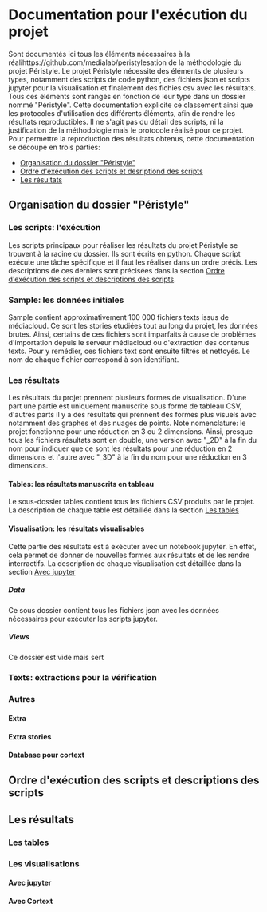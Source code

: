 # Documentation pour l'exécution du projet
Sont documentés ici tous les éléments nécessaires à la réalihttps://github.com/medialab/peristylesation de la méthodologie du projet Péristyle. 
Le projet Péristyle nécessite des éléments de plusieurs types, notamment des scripts de code python, des fichiers json et scripts jupyter pour la visualisation et finalement des fichies csv avec les résultats. Tous ces éléments sont rangés en fonction de leur type dans un dossier nommé "Péristyle". Cette documentation explicite ce classement ainsi que les protocoles d'utilisation des différents éléments, afin de rendre les résultats reproductibles.
Il ne s'agit pas du détail des scripts, ni la justification de la méthodologie mais le protocole réalisé pour ce projet. Pour permettre la reproduction des résultats obtenus, cette documentation se découpe en trois parties:
  - [Organisation du dossier "Péristyle"](#organisation-dossier)
  - [Ordre d'exécution des scripts et desriptiond des scripts](#ordre-script)
  - [Les résultats](#resultats)
## Organisation du dossier "Péristyle"<a name="organisation-dossier"></a>
### Les scripts: l'exécution 
Les scripts principaux pour réaliser les résultats du projet Péristyle se trouvent à la racine du dossier. Ils sont écrits en python. Chaque script exécute une tâche spécifique et il faut les réaliser dans un ordre précis. Les descriptions de ces derniers sont précisées dans la section [Ordre d'exécution des scripts et descriptions des scripts](#ordre-script).
### Sample: les données initiales
Sample contient approximativement 100 000 fichiers texts issus de médiacloud. Ce sont les stories étudiées tout au long du projet, les données brutes. Ainsi, certains de ces fichiers sont imparfaits à cause de problèmes d'importation depuis le serveur médiacloud ou d'extraction des contenus texts. Pour y remédier, ces fichiers text sont ensuite filtrés et nettoyés.
Le nom de chaque fichier correspond à son identifiant. 
### Les résultats
Les résultats du projet prennent plusieurs formes de visualisation. D'une part une partie est uniquement manuscrite sous forme de tableau CSV, d'autres parts il y a des résultats qui prennent des formes plus visuels avec notamment des graphes et des nuages de points.
  Note nomenclature: le projet fonctionne pour une réduction en 3 ou 2 dimensions. Ainsi, presque tous les fichiers résultats sont en double, une version avec "_2D" à la fin du nom pour indiquer que ce sont les résultats pour une réduction en 2 dimensions et l'autre avec "_3D" à la fin du nom pour une réduction en 3 dimensions.
#### Tables: les résultats manuscrits en tableau
Le sous-dossier tables contient tous les fichiers CSV produits par le projet. La description de chaque table est détaillée dans la section [Les tables](#les-tables) 
#### Visualisation: les résultats visualisables
Cette partie des résultats est à exécuter avec un notebook jupyter. En effet, cela permet de donner de nouvelles formes aux résultats et de les rendre interractifs. La description de chaque visualisation est détaillée dans la section [Avec jupyter](#avec-jupyter)
##### Data
Ce sous dossier contient tous les fichiers json avec les données nécessaires pour exécuter les scripts jupyter.  
##### Views
Ce dossier est vide mais sert 
### Texts: extractions pour la vérification
### Autres 
#### Extra
#### Extra stories
#### Database pour cortext

## Ordre d'exécution des scripts et descriptions des scripts<a name="ordre-script"></a>

## Les résultats<a name="resultats"></a>
### Les tables<a name="les-tables"></a>
### Les visualisations
#### Avec jupyter<a name="avec-jupyter"></a>
#### Avec Cortext
